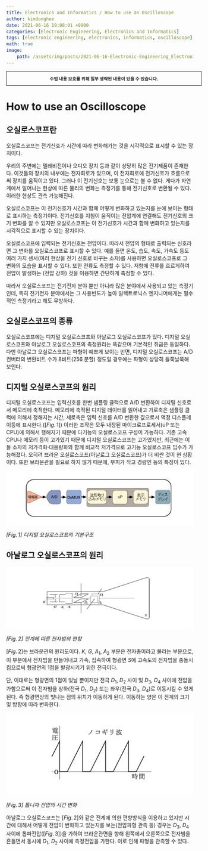```yaml
---
title: Electronics and Informatics / How to use an Oscilloscope
author: kimdonghee
date: 2021-06-16 19:08:01 +0900
categories: [Electronic Engineering, Electronics and Informatics]
tags: [electronic engineering, electronics, informatics, oscilloscope]
math: true
image:
    path: /assets/img/posts/2021-06-16-Electronic-Engineering_Electronics-and-Informatics_How-to-use-an-Oscilloscope/preview.jpeg
---
```


<div style="border:1px solid; padding:10px; margin-bottom: 20px; width: 100%; text-align: center;">
<b style="font-size: 0.85em;">수업 내용 보호를 위해 일부 생략된 내용이 있을 수 있습니다.</b><br>
</div>

# **How to use an Oscilloscope**

## **오실로스코프란**

오실로스코프는 전기신호가 시간에 따라 변화해가는 것을 시각적으로 표시할 수 있는 장치이다.

우리의 주변에는 텔레비전이나 오디오 장치 등과 같이 상당히 많은 전기제품이 존재한다. 이것들의 장치의 내부에는 전자회로가 있으며, 이 전자회로에 전기신호가 흐름으로써 장치를 움직이고 있다. 그러나 이 전기신호는 보통 눈으로는 볼 수 없다. 게다가 자연계에서 일어나는 현상에 따른 물리의 변화는 측정기를 통해 전기신호로 변환될 수 있다. 이러한 현상도 관측 가능해진다.

오실로스코프는 이 전기신호가 시간과 함께 어떻게 변화하고 있는지를 눈에 보이는 형태로 표시하는 측정기이다. 전기신호를 지침이 움직이는 전압계에 연결해도 전기신호의 크기 변화를 알 수 있지만 오실로스코프는 이 전기신호가 시간과 함께 변화하고 있는지를 시각적으로 표시할 수 있는 장치이다.

오실로스코프에 입력되는 전기신호는 전압이다. 따라서 전압의 형태로 출력되는 신호라면 그 변화를 오실로스코프로 표시할 수 있다. 예를 들면 온도, 습도, 속도, 가속도 등도 여러 가지 센서(여러 현상을 전기 신호로 바꾸는 소자)를 사용하면 오실로스코프로 그 변화의 모습을 표시할 수 있다. 또한 전류도 측정할 수 있다. 저항에 전류를 흐르게하여 전압이 발생하는 (전압 강하) 것을 이용하면 간단하게 측정할 수 있다.

따라서 오실로스코프는 전기전자 분야 뿐만 아니라 많은 분야에서 사용되고 있는 측정기인데, 특히 전기전자 분야에서는 그 사용빈도가 높아 일렉트로닉스 엔지니어에게는 필수적인 측정기라고 해도 무방하다.

## **오실로스코프의 종류**

오실로스코프에는 디지털 오실로스코프와 아날로그 오실로스코프가 있다. 디지털 오실로스코프와 아날로그 오실로스코프의 측정원리는 똑같으며 기본적인 취급은 동일하다. 다만 아날로그 오실로스코프는 파형이 예쁘게 보이는 반면, 디지털 오실로스코프는 A/D 컨버터의 변환비트 수가 8비트(256 분할) 정도일 경우에는 파형이 상당히 들쭉날쭉해 보인다.

## **디지털 오실로스코프의 원리**

디지털 오실로스코프는 입력신호를 한번 샘플링 클럭으로 A/D 변환하여 디지털 신호로서 메모리에 축적한다. 메모리에 축적된 디지털 데이터를 읽어내고 가로축은 샘플링 클럭에 의해서 정해지는 시간, 세로축은 입력 신호를 A/D 변환한 값으로서 액정 디스플레이등에 표시한다.($[Fig.\,1]$) 이러한 조작은 모두 내장된 마이크로프로세서(uP 또는 CPU)에 의해서 행해지기 때문에 다기능의 오실로스코프 구성이 가능하다. 기존 고속 CPU나 메모리 등이 고가였기 때문에 디지털 오실로스코프는 고가였지만, 최근에는 이들 소자의 저가격화·대용량화와 함께 비교적 저가격으로 고기능 오실로스코프 입수가 가능해졌다. 오히려 브라운 오실로스코프(아날로그 오실로스코프)가 더 비싼 것이 현 상황이다. 또한 브라운관을 필요로 하지 않기 때문에, 부피가 작고 경량인 등의 특징이 있다.

![Fig. 1](/assets/img/posts/2021-06-16-Electronic-Engineering_Electronics-and-Informatics_How-to-use-an-Oscilloscope/fig_1.png)

*$[Fig.\,1]$ 디지털 오실로스코프의 기본구조*

## **아날로그 오실로스코프의 원리**

![Fig. 2](/assets/img/posts/2021-06-16-Electronic-Engineering_Electronics-and-Informatics_How-to-use-an-Oscilloscope/fig_2.png)

*$[Fig.\,2]$ 전계에 따른 전자빔의 편향*

$[Fig.\,2]$는 브라운관의 원리도이다. $K$, $G$, $A_1$, $A_2$ 부분은 전자총이라고 불리는 부분으로, 이 부분에서 전자빔을 만들어내고 가속, 집속하여 형광면 $S$에 고속도의 전자빔을 충돌시킴으로써 형광면의 1점을 발광시키기 위한 전극이다.

단, 이대로는 형광면의 1점이 빛날 뿐이지만 전극 $D_1$, $D_2$ 사이 및 $D_3$, $D_4$ 사이에 전압을 가함으로써 이 전자빔을 상하(전극 $D_1$, $D_2$) 또는 좌우(전극 $D_3$, $D_4$)로 이동시킬 수 있게 된다. 즉 형광면상의 빛나는 점의 위치가 이동하게 된다. 이동하는 양은 이 전계의 크기 및 방향에 따라 변화한다.

![Fig. 3](/assets/img/posts/2021-06-16-Electronic-Engineering_Electronics-and-Informatics_How-to-use-an-Oscilloscope/fig_3.png)

*$[Fig.\,3]$ 톱니파 전압의 시간 변화*

아날로그 오실로스코프는 $[Fig.\,2]$와 같은 전계에 의한 편향방식을 이용하고 있지만 시간에 대해서 어떻게 전압이 변화하고 있는지를 보는(전압파형 관측 등) 경우는 $D_3$, $D_4$ 사이에 톱파전압($[Fig.\,3]$)을 가하여 브라운관면을 향해 왼쪽에서 오른쪽으로 전자빔을 흔들면서 동시에 $D_1$, $D_2$ 사이에 측정전압을 가한다. 이로 인해 파형을 관측할 수 있다.
